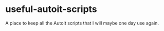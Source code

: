 useful-autoit-scripts
=====================

A place to keep all the AutoIt scripts that I will maybe one day use again.
